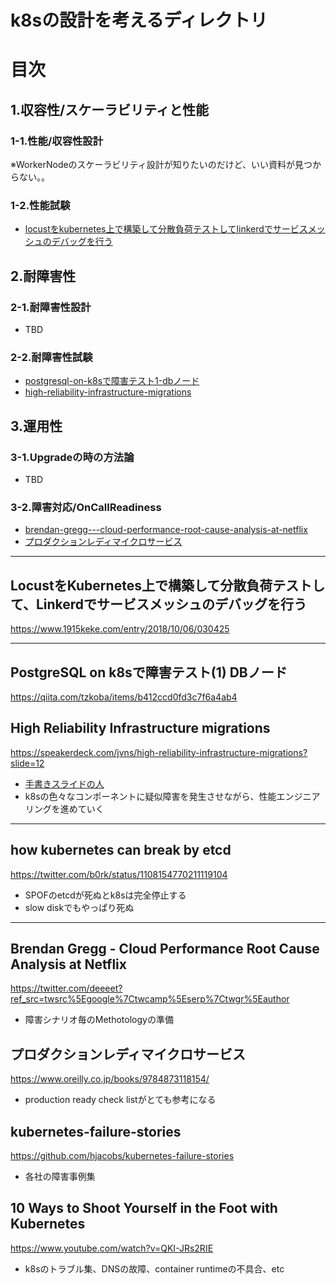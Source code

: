 # k8sの設計を考えるディレクトリ

# 目次
## 1.収容性/スケーラビリティと性能
### 1-1.性能/収容性設計
※WorkerNodeのスケーラビリティ設計が知りたいのだけど、いい資料が見つからない。。

### 1-2.性能試験
- [locustをkubernetes上で構築して分散負荷テストしてlinkerdでサービスメッシュのデバッグを行う](#locustをkubernetes上で構築して分散負荷テストしてlinkerdでサービスメッシュのデバッグを行う)


## 2.耐障害性
### 2-1.耐障害性設計
- TBD

### 2-2.耐障害性試験
- [postgresql-on-k8sで障害テスト1-dbノード](#postgresql-on-k8sで障害テスト1-dbノード)
- [high-reliability-infrastructure-migrations](#high-reliability-infrastructure-migrations)

## 3.運用性
### 3-1.Upgradeの時の方法論
- TBD

### 3-2.障害対応/OnCallReadiness
- [brendan-gregg---cloud-performance-root-cause-analysis-at-netflix](#brendan-gregg---cloud-performance-root-cause-analysis-at-netflix)
- [プロダクションレディマイクロサービス](#プロダクションレディマイクロサービス)
---

## LocustをKubernetes上で構築して分散負荷テストして、Linkerdでサービスメッシュのデバッグを行う
https://www.1915keke.com/entry/2018/10/06/030425

---
## PostgreSQL on k8sで障害テスト(1) DBノード
https://qiita.com/tzkoba/items/b412ccd0fd3c7f6a4ab4

## High Reliability Infrastructure migrations 
https://speakerdeck.com/jvns/high-reliability-infrastructure-migrations?slide=12

- [手書きスライドの人](https://jvns.ca/)
- k8sの色々なコンポーネントに疑似障害を発生させながら、性能エンジニアリングを進めていく

---
## how kubernetes can break by etcd
https://twitter.com/b0rk/status/1108154770211119104
- SPOFのetcdが死ぬとk8sは完全停止する
- slow diskでもやっぱり死ぬ

---
## Brendan Gregg - Cloud Performance Root Cause Analysis at Netflix
https://twitter.com/deeeet?ref_src=twsrc%5Egoogle%7Ctwcamp%5Eserp%7Ctwgr%5Eauthor

- 障害シナリオ毎のMethotologyの準備

## プロダクションレディマイクロサービス
https://www.oreilly.co.jp/books/9784873118154/

- production ready check listがとても参考になる

## kubernetes-failure-stories
https://github.com/hjacobs/kubernetes-failure-stories

- 各社の障害事例集

## 10 Ways to Shoot Yourself in the Foot with Kubernetes
https://www.youtube.com/watch?v=QKI-JRs2RIE

- k8sのトラブル集、DNSの故障、container runtimeの不具合、etc
